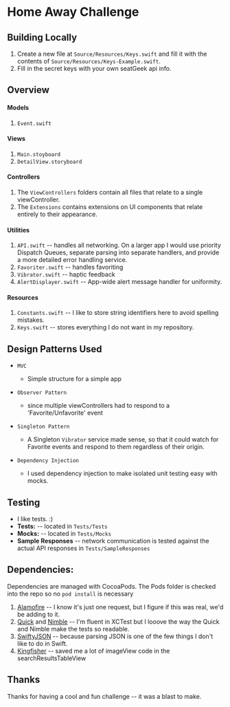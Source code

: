 # Home Away Challenge	


## Building Locally

1. Create a new file at `Source/Resources/Keys.swift` and fill it with the contents of `Source/Resources/Keys-Example.swift`.  
2. Fill in the secret keys with your own seatGeek api info.

## Overview

#### Models
1. `Event.swift`

#### Views
1. `Main.stoyboard`
2. `DetailView.storyboard`

#### Controllers
1. The `ViewControllers` folders contain all files that relate to a single viewController.
2. The `Extensions` contains extensions on UI components that relate entirely to their appearance.

#### Utilities
1. `API.swift` -- handles all networking.  On a larger app I would use priority Dispatch Queues, separate parsing into separate handlers, and provide a more detailed error handling service.
2. `Favoriter.swift` -- handles favoriting
3. `Vibrator.swift` -- haptic feedback
4. `AlertDisplayer.swift` -- App-wide alert message handler for uniformity.
 
#### Resources
1. `Constants.swift` -- I like to store string identifiers here to avoid spelling mistakes.
2. `Keys.swift` -- stores everything I do not want in my repository.


## Design Patterns Used

* `MVC`
	* Simple structure for a simple app

* `Observer Pattern`
	* since multiple viewControllers had to respond to a 'Favorite/Unfavorite' event

* `Singleton Pattern`
	* A Singleton `Vibrator` service made sense, so that it could watch for Favorite events and respond to them regardless of their origin.

* `Dependency Injection`
	* I used dependency injection to make isolated unit testing easy with mocks.


## Testing

* I like tests.  :)
* **Tests:** -- located in `Tests/Tests`
* **Mocks:** -- located in `Tests/Mocks`
* **Sample Responses** -- network communication is tested against the actual API responses in `Tests/SampleResponses`

## Dependencies:
Dependencies are managed with CocoaPods.  The Pods folder is checked into the repo so no `pod install` is necessary

1. [Alamofire](https://github.com/Alamofire/Alamofire) -- I know it's just one request, but I figure if this was real, we'd be adding to it.
2. [Quick](https://github.com/Quick/Quick) and [Nimble](https://github.com/Quick/Nimble) -- I'm fluent in XCTest but I looove the way the Quick and Nimble make the tests so readable.
3. [SwiftyJSON](https://github.com/SwiftyJSON/SwiftyJSON) -- because parsing JSON is one of the few things I don't like to do in Swift.
4. [Kingfisher](https://github.com/onevcat/Kingfisher) -- saved me a lot of imageView code in the searchResultsTableView

## Thanks

Thanks for having a cool and fun challenge -- it was a blast to make. 
